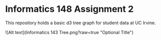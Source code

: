 # Informatics 148 Assignment 2

This repository holds a basic d3 tree graph for student data at UC Irvine.

![Alt text](Informatics 143 Tree.png?raw=true "Optional Title")
